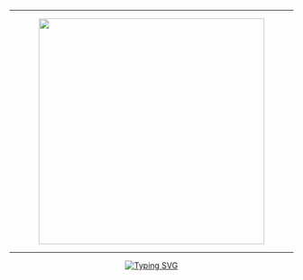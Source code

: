 
<hr>
<div align="center">


<div align="center"><img width="400" height="400" padding-left="60px" src="http://66.media.tumblr.com/de44e84b2898c6ec3fa3f00c729feb29/tumblr_o9s8b3kKwH1s13tcmo1_540.gif" /></div>

<hr>

 

    
   <div class="footer" align="center">
    <a href="https://git.io/typing-svg"><img src="https://readme-typing-svg.herokuapp.com?font=Press+Start+2P&size=19&color=65F700&center=true&vCenter=true&width=600&lines=Thank+You;ধন্যবাদ;शुक्रिया;ありがとうございました" alt="Typing SVG" /></a>
</div>
